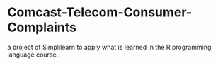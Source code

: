 # Comcast-Telecom-Consumer-Complaints
a project of Simplilearn to apply what is learned in the R programming language course.
